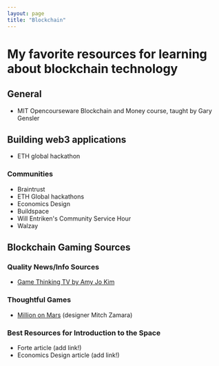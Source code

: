 ```yaml
---
layout: page
title: "Blockchain"
---
```


# My favorite resources for learning about blockchain technology

## General
- MIT Opencourseware Blockchain and Money course, taught by Gary Gensler


## Building web3 applications
- ETH global hackathon

### Communities
- Braintrust
- ETH Global hackathons
- Economics Design
- Buildspace
- Will Entriken's Community Service Hour
- Walzay


## Blockchain Gaming Sources

### Quality News/Info Sources
- [Game Thinking TV by Amy Jo Kim](https://www.youtube.com/c/GameThinkingTV/)

### Thoughtful Games
- [Million on Mars](milliononmars.gio) (designer Mitch Zamara)


### Best Resources for Introduction to the Space
- Forte article (add link!)
- Economics Design article (add link!)

